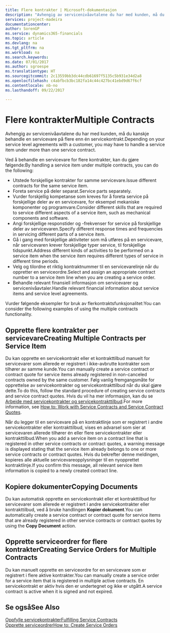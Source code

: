 ```yaml
---
title: Flere kontrakter | Microsoft-dokumentasjon
description: "Avhengig av servicenivåavtalene du har med kunden, må du kanskje behandle en servicevare på flere enn én servicekontrakt."
services: project-madeira
documentationcenter: 
author: SorenGP
ms.service: dynamics365-financials
ms.topic: article
ms.devlang: na
ms.tgt_pltfrm: na
ms.workload: na
ms.search.keywords: 
ms.date: 07/01/2017
ms.author: sgroespe
ms.translationtype: HT
ms.sourcegitcommit: 2c13559bb3dc44cdb61697f5135c5b931e34d2a8
ms.openlocfilehash: c4abfbcb3bc182fa14c44c427bc41ebd9d67f6cf
ms.contentlocale: nb-no
ms.lasthandoff: 09/22/2017

---
```

# <a name="multiple-contracts"></a><span data-ttu-id="54ea9-103">Flere kontrakter</span><span class="sxs-lookup"><span data-stu-id="54ea9-103">Multiple Contracts</span></span>
<span data-ttu-id="54ea9-104">Avhengig av servicenivåavtalene du har med kunden, må du kanskje behandle en servicevare på flere enn én servicekontrakt.</span><span class="sxs-lookup"><span data-stu-id="54ea9-104">Depending on your service level agreements with a customer, you may have to handle a service item under more than one service contract.</span></span>  
  
<span data-ttu-id="54ea9-105">Ved å behandle en servicevare for flere kontrakter, kan du gjøre følgende:</span><span class="sxs-lookup"><span data-stu-id="54ea9-105">By handling a service item under multiple contracts, you can do the following:</span></span>  
  
* <span data-ttu-id="54ea9-106">Utstede forskjellige kontrakter for samme servicevare.</span><span class="sxs-lookup"><span data-stu-id="54ea9-106">Issue different contracts for the same service item.</span></span>  
* <span data-ttu-id="54ea9-107">Foreta service på deler separat.</span><span class="sxs-lookup"><span data-stu-id="54ea9-107">Service parts separately.</span></span>  
* <span data-ttu-id="54ea9-108">Vurder forskjellig kompetanse som kreves for å foreta service på forskjellige deler av en servicevare, for eksempel mekaniske komponenter og programvare.</span><span class="sxs-lookup"><span data-stu-id="54ea9-108">Consider different skills that are required to service different aspects of a service item, such as mechanical components and software.</span></span>  
* <span data-ttu-id="54ea9-109">Angi forskjellige responstider og -frekvenser for service på forskjellige deler av servicevaren.</span><span class="sxs-lookup"><span data-stu-id="54ea9-109">Specify different response times and frequencies in servicing different parts of a service item.</span></span>  
* <span data-ttu-id="54ea9-110">Gå i gang med forskjellige aktiviteter som må utføres på en servicevare, når servicevaren krever forskjellige typer service, til forskjellige tidspunkt.</span><span class="sxs-lookup"><span data-stu-id="54ea9-110">Address different kinds of activities to be performed on a service item when the service item requires different types of service in different time periods.</span></span>  
* <span data-ttu-id="54ea9-111">Velg og tilordne et riktig kontraktnummer til en servicevarelinje når du oppretter en serviceordre.</span><span class="sxs-lookup"><span data-stu-id="54ea9-111">Select and assign an appropriate contract number to a service item line when you are creating a service order.</span></span>  
* <span data-ttu-id="54ea9-112">Behandle relevant finansiell informasjon om servicevarer og servicenivåavtaler.</span><span class="sxs-lookup"><span data-stu-id="54ea9-112">Handle relevant financial information about service items and service level agreements.</span></span>  
  
<span data-ttu-id="54ea9-113">Vurder følgende eksempler for bruk av flerkontraktsfunksjonalitet:</span><span class="sxs-lookup"><span data-stu-id="54ea9-113">You can consider the following examples of using the multiple contracts functionality.</span></span>  
  
## <a name="creating-multiple-contracts-per-service-item"></a><span data-ttu-id="54ea9-114">Opprette flere kontrakter per servicevare</span><span class="sxs-lookup"><span data-stu-id="54ea9-114">Creating Multiple Contracts per Service Item</span></span>  
<span data-ttu-id="54ea9-115">Du kan opprette en servicekontrakt eller et kontrakttilbud manuelt for servicevarer som allerede er registrert i ikke-avbrutte kontrakter som tilhører av samme kunde.</span><span class="sxs-lookup"><span data-stu-id="54ea9-115">You can manually create a service contract or contract quote for service items already registered in non-canceled contracts owned by the same customer.</span></span> <span data-ttu-id="54ea9-116">Følg vanlig fremgangsmåte for opprettelse av servicekontrakter og servicekontrakttilbud når du skal gjøre dette.</span><span class="sxs-lookup"><span data-stu-id="54ea9-116">To do this, follow the standard procedure of creating service contracts and service contract quotes.</span></span> <span data-ttu-id="54ea9-117">Hvis du vil ha mer informasjon, kan du se [Arbeide med servicekontrakter og servicekontrakttilbud](service-how-to-create-service-contracts-and-service-contract-quotes.md).</span><span class="sxs-lookup"><span data-stu-id="54ea9-117">For more information, see [How to: Work with Service Contracts and Service Contract Quotes](service-how-to-create-service-contracts-and-service-contract-quotes.md).</span></span>  
  
<span data-ttu-id="54ea9-118">Når du legger til en servicevare på en kontraktlinje som er registrert i andre servicekontrakter eller kontrakttilbud, vises en advarsel som sier at servicevaren allerede tilhører én eller flere servicekontrakter eller kontrakttilbud.</span><span class="sxs-lookup"><span data-stu-id="54ea9-118">When you add a service item on a contract line that is registered in other service contracts or contract quotes, a warning message is displayed stating that the service item already belongs to one or more service contracts or contract quotes.</span></span> <span data-ttu-id="54ea9-119">Hvis du bekrefter denne meldingen, kopieres alle aktuelle servicevareopplysninger til en nyopprettet kontraktlinje.</span><span class="sxs-lookup"><span data-stu-id="54ea9-119">If you confirm this message, all relevant service item information is copied to a newly created contract line.</span></span>  
  
## <a name="copying-documents"></a><span data-ttu-id="54ea9-120">Kopiere dokumenter</span><span class="sxs-lookup"><span data-stu-id="54ea9-120">Copying Documents</span></span>  
<span data-ttu-id="54ea9-121">Du kan automatisk opprette en servicekontrakt eller et kontrakttilbud for servicevarer som allerede er registrert i andre servicekontrakter eller kontrakttilbud, ved å bruke handlingen **Kopier dokument**.</span><span class="sxs-lookup"><span data-stu-id="54ea9-121">You can automatically create a service contract or contract quote for service items that are already registered in other service contracts or contract quotes by using the **Copy Document** action.</span></span>  
  
## <a name="creating-service-orders-for-multiple-contracts"></a><span data-ttu-id="54ea9-122">Opprette serviceordrer for flere kontrakter</span><span class="sxs-lookup"><span data-stu-id="54ea9-122">Creating Service Orders for Multiple Contracts</span></span>  
<span data-ttu-id="54ea9-123">Du kan manuelt opprette en serviceordre for en servicevare som er registrert i flere aktive kontrakter.</span><span class="sxs-lookup"><span data-stu-id="54ea9-123">You can manually create a service order for a service item that is registered in multiple active contracts.</span></span> <span data-ttu-id="54ea9-124">En servicekontrakt er aktiv hvis den er undertegnet og ikke er utgått.</span><span class="sxs-lookup"><span data-stu-id="54ea9-124">A service contract is active when it is signed and not expired.</span></span>  
  
## <a name="see-also"></a><span data-ttu-id="54ea9-125">Se også</span><span class="sxs-lookup"><span data-stu-id="54ea9-125">See Also</span></span>  
[<span data-ttu-id="54ea9-126">Oppfylle servicekontrakter</span><span class="sxs-lookup"><span data-stu-id="54ea9-126">Fulfilling Service Contracts</span></span>](service-fulfill-service-contracts.md)  
[<span data-ttu-id="54ea9-127">Opprette serviceordrer</span><span class="sxs-lookup"><span data-stu-id="54ea9-127">How to: Create Service Orders</span></span>](service-how-to-create-service-orders.md)  


